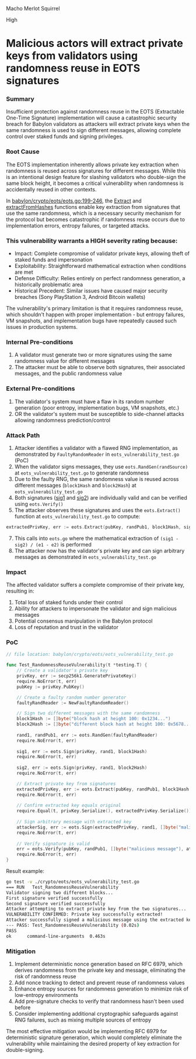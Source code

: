 Macho Merlot Squirrel

High

# Malicious actors will extract private keys from validators using randomness reuse in EOTS signatures

### Summary

Insufficient protection against randomness reuse in the EOTS (Extractable One-Time Signature) implementation will cause a catastrophic security breach for Babylon validators as attackers will extract private keys when the same randomness is used to sign different messages, allowing complete control over staked funds and signing privileges.

### Root Cause

The EOTS implementation inherently allows private key extraction when randomness is reused across signatures for different messages. While this is an intentional design feature for slashing validators who double-sign the same block height, it becomes a critical vulnerability when randomness is accidentally reused in other contexts.

In [babylon/crypto/eots/eots.go:199-246](https://github.com/sherlock-audit/2024-12-babylon/blob/main/babylon/crypto/eots/eots.go#L199-L246), the [Extract](https://github.com/sherlock-audit/2024-12-babylon/blob/main/babylon/crypto/eots/eots.go#L199-L204) and [extractFromHashes](https://github.com/sherlock-audit/2024-12-babylon/blob/main/babylon/crypto/eots/eots.go#L206-L246) functions enable key extraction from signatures that use the same randomness, which is a necessary security mechanism for the protocol but becomes catastrophic if randomness reuse occurs due to implementation errors, entropy failures, or targeted attacks.

### This vulnerability warrants a HIGH severity rating because:

- Impact: Complete compromise of validator private keys, allowing theft of staked funds and impersonation
- Exploitability: Straightforward mathematical extraction when conditions are met
- Defense Difficulty: Relies entirely on perfect randomness generation, a historically problematic area
- Historical Precedent: Similar issues have caused major security breaches (Sony PlayStation 3, Android Bitcoin wallets)

The vulnerability's primary limitation is that it requires randomness reuse, which shouldn't happen with proper implementation - but entropy failures, VM snapshots, and implementation bugs have repeatedly caused such issues in production systems.



### Internal Pre-conditions

1. A validator must generate two or more signatures using the same randomness value for different messages
2. The attacker must be able to observe both signatures, their associated messages, and the public randomness value

### External Pre-conditions

1. The validator's system must have a flaw in its random number generation (poor entropy, implementation bugs, VM snapshots, etc.)
2. OR the validator's system must be susceptible to side-channel attacks allowing randomness prediction/control

### Attack Path

1. Attacker identifies a validator with a flawed RNG implementation, as demonstrated by `FaultyRandomReader` in `eots_vulnerability_test.go` (PoC)
2. When the validator signs messages, they use `eots.RandGen(randSource)` at `eots_vulnerability_test.go` to generate randomness
3. Due to the faulty RNG, the same randomness value is reused across different messages (`block1Hash` and `block2Hash`) at `eots_vulnerability_test.go`
4. Both signatures ([sig1](https://github.com/sherlock-audit/2024-12-babylon/blob/main/babylon/crypto/eots/eots.go#L200) and [sig2](https://github.com/sherlock-audit/2024-12-babylon/blob/main/babylon/crypto/eots/eots.go#L200)) are individually valid and can be verified using `eots.Verify()`
5. The attacker observes these signatures and uses the `eots.Extract()` function at `eots_vulnerability_test.go` to compute:
```go
extractedPrivKey, err := eots.Extract(pubKey, randPub1, block1Hash, sig1, block2Hash, sig2)
```
7. This calls into `eots.go` where the mathematical extraction of `(sig1 - sig2) / (e1 - e2)` is performed
8. The attacker now has the validator's private key and can sign arbitrary messages as demonstrated in `eots_vulnerability_test.go`

### Impact

The affected validator suffers a complete compromise of their private key, resulting in:

1. Total loss of staked funds under their control
2. Ability for attackers to impersonate the validator and sign malicious messages
3. Potential consensus manipulation in the Babylon protocol
4. Loss of reputation and trust in the validator

### PoC

```go
// file location: babylon/crypto/eots/eots_vulnerability_test.go

func Test_RandomnessReuseVulnerability(t *testing.T) {
    // Create a validator's private key
    privKey, err := secp256k1.GeneratePrivateKey()
    require.NoError(t, err)
    pubKey := privKey.PubKey()

    // Create a faulty random number generator
    faultyRandReader := NewFaultyRandomReader()

    // Sign two different messages with the same randomness
    block1Hash := []byte("block hash at height 100: 0x1234...")
    block2Hash := []byte("different block hash at height 100: 0x5678...")
    
    rand1, randPub1, err := eots.RandGen(faultyRandReader)
    require.NoError(t, err)
    
    sig1, err := eots.Sign(privKey, rand1, block1Hash)
    require.NoError(t, err)
    
    sig2, err := eots.Sign(privKey, rand1, block2Hash)
    require.NoError(t, err)

    // Extract private key from signatures
    extractedPrivKey, err := eots.Extract(pubKey, randPub1, block1Hash, sig1, block2Hash, sig2)
    require.NoError(t, err)
    
    // Confirm extracted key equals original
    require.Equal(t, privKey.Serialize(), extractedPrivKey.Serialize())
    
    // Sign arbitrary message with extracted key
    attackerSig, err := eots.Sign(extractedPrivKey, rand1, []byte("malicious message"))
    require.NoError(t, err)
    
    // Verify signature is valid
    err = eots.Verify(pubKey, randPub1, []byte("malicious message"), attackerSig)
    require.NoError(t, err)
}
```

Result example:
```bash
go test -v ./crypto/eots/eots_vulnerability_test.go
=== RUN   Test_RandomnessReuseVulnerability
Validator signing two different blocks...
First signature verified successfully
Second signature verified successfully
Attacker attempting to extract private key from the two signatures...
VULNERABILITY CONFIRMED: Private key successfully extracted!
Attacker successfully signed a malicious message using the extracted key!
--- PASS: Test_RandomnessReuseVulnerability (0.02s)
PASS
ok      command-line-arguments  0.463s
```

### Mitigation

1. Implement deterministic nonce generation based on RFC 6979, which derives randomness from the private key and message, eliminating the risk of randomness reuse
2. Add nonce tracking to detect and prevent reuse of randomness values
3. Enhance entropy sources for randomness generation to minimize risk of low-entropy environments
4. Add pre-signature checks to verify that randomness hasn't been used before
5. Consider implementing additional cryptographic safeguards against RNG failures, such as mixing multiple sources of entropy

The most effective mitigation would be implementing RFC 6979 for deterministic signature generation, which would completely eliminate the vulnerability while maintaining the desired property of key extraction for double-signing.
